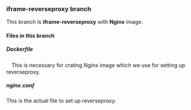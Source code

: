 ### iframe-reverseproxy branch 
 This branch is **iframe-reverseproxy** with **Nginx** image. 

#### Files in this branch
  ##### Dockerfile
  　This is necessary for crating Nginx image which we use for setting up reverseproxy.
  ##### nginx.conf
   This is the actual file to set up reverseproxy. 


